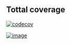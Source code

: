 ## Tottal coverage

<a href="https://app.codecov.io/github/kostyngricuk/ccalc?displayType=list" target="_blank">![codecov](https://codecov.io/github/kostyngricuk/ccalc/graph/badge.svg?token=L694OQF111)</a>

<a href="https://app.codecov.io/github/kostyngricuk/ccalc?displayType=list" target="_blank">![image](https://codecov.io/github/kostyngricuk/ccalc/graphs/sunburst.svg?token=L694OQF111)</a>
